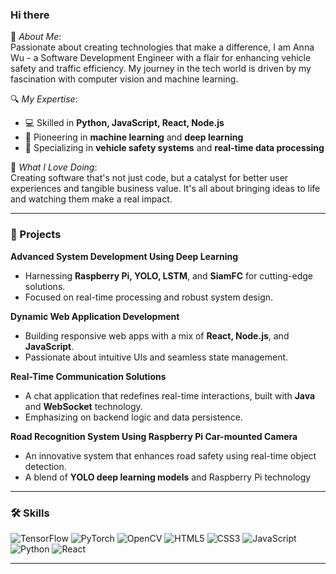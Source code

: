 
<!-- GitHub 统计卡片 -->
<!--![Yurawoo's GitHub stats](https://github-readme-stats.vercel.app/api?username=Yurawoo&show_icons=true&theme=radical&hide=contribs,issues,prs)-->



<!-- 最常用的编程语言 -->
<!-- [![Top Langs](https://github-readme-stats.vercel.app/api/top-langs/?username=Yurawoo&layout=compact&theme=radical)](https://github.com/anuraghazra/github-readme-stats -->

### Hi there

🌟 *About Me*:  
Passionate about creating technologies that make a difference, I am Anna Wu - a Software Development Engineer with a flair for enhancing vehicle safety and traffic efficiency. My journey in the tech world is driven by my fascination with computer vision and machine learning.

🔍 *My Expertise*:  
- 💻 Skilled in **Python, JavaScript, React, Node.js**
- 🤖 Pioneering in **machine learning** and **deep learning**
- 🚗 Specializing in **vehicle safety systems** and **real-time data processing**

💜 *What I Love Doing*:  
Creating software that's not just code, but a catalyst for better user experiences and tangible business value. It's all about bringing ideas to life and watching them make a real impact.

---

### 🚀 Projects

**Advanced System Development Using Deep Learning**
- Harnessing **Raspberry Pi, YOLO, LSTM**, and **SiamFC** for cutting-edge solutions.
- Focused on real-time processing and robust system design.

**Dynamic Web Application Development**
- Building responsive web apps with a mix of **React, Node.js**, and **JavaScript**.
- Passionate about intuitive UIs and seamless state management.

**Real-Time Communication Solutions**
- A chat application that redefines real-time interactions, built with **Java** and **WebSocket** technology.
- Emphasizing on backend logic and data persistence.

**Road Recognition System Using Raspberry Pi Car-mounted Camera**
- An innovative system that enhances road safety using real-time object detection.
- A blend of **YOLO deep learning models** and Raspberry Pi technology

---

### 🛠 Skills

![TensorFlow](https://img.shields.io/badge/-TensorFlow-orange?style=flat-square&logo=TensorFlow)
![PyTorch](https://img.shields.io/badge/-PyTorch-ee4c2c?style=flat-square&logo=PyTorch&logoColor=white)
![OpenCV](https://img.shields.io/badge/-OpenCV-white?style=flat-square&logo=OpenCV)
![HTML5](https://img.shields.io/badge/-HTML5-E34F26?style=flat-square&logo=html5&logoColor=white)
![CSS3](https://img.shields.io/badge/-CSS3-1572B6?style=flat-square&logo=css3)
![JavaScript](https://img.shields.io/badge/-JavaScript-black?style=flat-square&logo=javascript)
![Python](https://img.shields.io/badge/-Python-3776AB?style=flat-square&logo=Python&logoColor=white)
![React](https://img.shields.io/badge/-React-61DAFB?style=flat-square&logo=react&logoColor=black)





---



<!--
**Yurawoo/Yurawoo** is a ✨ _special_ ✨ repository because its `README.md` (this file) appears on your GitHub profile.

Here are some ideas to get you started:

- 🔭 I’m currently working on ...
- 🌱 I’m currently learning ...
- 👯 I’m looking to collaborate on ...
- 🤔 I’m looking for help with ...
- 💬 Ask me about ...
- 📫 How to reach me: ...
- 😄 Pronouns: ...
- ⚡ Fun fact: ...
-->
